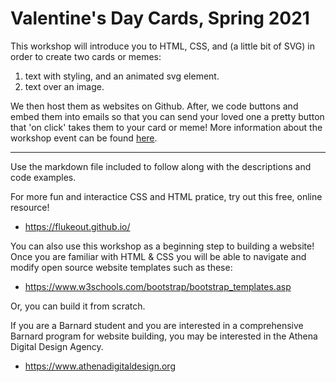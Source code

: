 # Valentine's Day Cards, Spring 2021
This workshop will introduce you to HTML, CSS, and (a little bit of SVG) in order to create two cards or memes:
1. text with styling, and an animated svg element. 
2. text over an image. 

We then host them as websites on Github. After, we code buttons and embed them into emails so that you can send your loved one a pretty button that 'on click' takes them to your card or meme! More information about the workshop event can be found [here](https://csc.barnard.edu/events/workshop-valentines-day-cards-and-memes-html-css).

----

Use the markdown file included to follow along with the descriptions and code examples.  

For more fun and interactice CSS and HTML pratice, try out this free, online resource!
  - https://flukeout.github.io/
  
You can also use this workshop as a beginning step to building a website!  
Once you are familiar with HTML & CSS you will be able to navigate and modify open source website templates such as these: 
  - https://www.w3schools.com/bootstrap/bootstrap_templates.asp
  
Or, you can build it from scratch.

If you are a Barnard student and you are interested in a comprehensive Barnard program for website building, you may be interested in the Athena Digital Design Agency.
  - https://www.athenadigitaldesign.org
